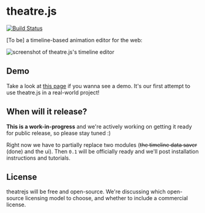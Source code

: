 # theatre.js
[![Build Status](https://secure.travis-ci.org/AriaMinaei/theatrejs.png)](http://travis-ci.org/AriaMinaei/theatrejs)

[To be] a timeline-based animation editor for the web:

![screenshot of theatre.js's timeline editor](https://github.com/AriaMinaei/theatrejs/raw/master/docs/screenshots/timeline.png)

## Demo

 Take a look at [this page](http://gelobi.org/griddify) if you wanna see a demo. It's our first attempt to use theatre.js in a real-world project!

## When will it release?

**This is a work-in-progress** and we're actively working on getting it ready for public release, so please stay tuned :)

Right now we have to partially replace two modules (~~the timeline data saver~~ (done) and the ui). Then `0.1` will be officially ready and we'll post installation instructions and tutorials.

## License

theatrejs will be free and open-source. We're discussing which open-source licensing model to choose, and whether to include a commercial license.